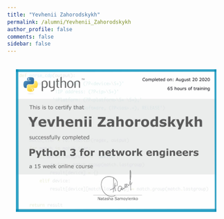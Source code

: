 ```yaml
---
title: "Yevhenii Zahorodskykh"
permalink: /alumni/Yevhenii_Zahorodskykh
author_profile: false
comments: false
sidebar: false
---
```


<div style="padding: 20px;">
  <img src="https://raw.githubusercontent.com/pyneng/pyneng.github.io/master/alumni/Yevhenii_Zahorodskykh.png" alt="Python for network engineers">
</div>

